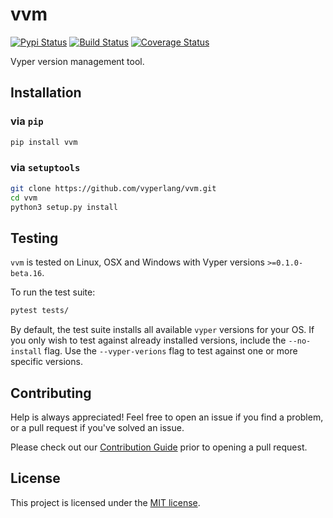 # vvm

[![Pypi Status](https://img.shields.io/pypi/v/vvm.svg)](https://pypi.org/project/vvm/) [![Build Status](https://img.shields.io/github/workflow/status/vyperlang/vvm/vvm%20workflow)](https://github.com/vyperlang/vvm/actions) [![Coverage Status](https://img.shields.io/codecov/c/github/vyperlang/vvm)](https://codecov.io/gh/vyperlang/vvm)

Vyper version management tool.

## Installation

### via `pip`

```bash
pip install vvm
```

### via `setuptools`

```bash
git clone https://github.com/vyperlang/vvm.git
cd vvm
python3 setup.py install
```

## Testing

`vvm` is tested on Linux, OSX and Windows with Vyper versions `>=0.1.0-beta.16`.

To run the test suite:

```bash
pytest tests/
```

By default, the test suite installs all available `vyper` versions for your OS. If you only wish to test against already installed versions, include the `--no-install` flag. Use the `--vyper-verions` flag to test against one or more specific versions.

## Contributing

Help is always appreciated! Feel free to open an issue if you find a problem, or a pull request if you've solved an issue.

Please check out our [Contribution Guide](CONTRIBUTING.md) prior to opening a pull request.

## License

This project is licensed under the [MIT license](LICENSE).
